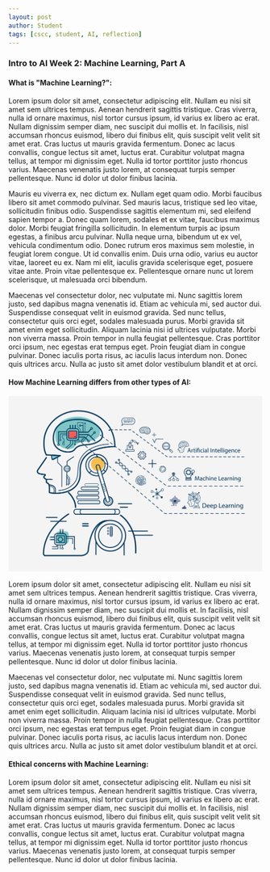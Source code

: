 ```yaml
---
layout: post
author: Student
tags: [cscc, student, AI, reflection]
---
```


### Intro to AI Week 2: Machine Learning, Part A

#### What is "Machine Learning?":

Lorem ipsum dolor sit amet, consectetur adipiscing elit. Nullam eu nisi sit amet sem ultrices tempus. Aenean hendrerit sagittis tristique. Cras viverra, nulla id ornare maximus, nisl tortor cursus ipsum, id varius ex libero ac erat. Nullam dignissim semper diam, nec suscipit dui mollis et. In facilisis, nisl accumsan rhoncus euismod, libero dui finibus elit, quis suscipit velit velit sit amet erat. Cras luctus ut mauris gravida fermentum. Donec ac lacus convallis, congue lectus sit amet, luctus erat. Curabitur volutpat magna tellus, at tempor mi dignissim eget. Nulla id tortor porttitor justo rhoncus varius. Maecenas venenatis justo lorem, at consequat turpis semper pellentesque. Nunc id dolor ut dolor finibus lacinia.

Mauris eu viverra ex, nec dictum ex. Nullam eget quam odio. Morbi faucibus libero sit amet commodo pulvinar. Sed mauris lacus, tristique sed leo vitae, sollicitudin finibus odio. Suspendisse sagittis elementum mi, sed eleifend sapien tempor a. Donec quam lorem, sodales et ex vitae, faucibus maximus dolor. Morbi feugiat fringilla sollicitudin. In elementum turpis ac ipsum egestas, a finibus arcu pulvinar. Nulla neque urna, bibendum ut ex vel, vehicula condimentum odio. Donec rutrum eros maximus sem molestie, in feugiat lorem congue. Ut id convallis enim. Duis urna odio, varius eu auctor vitae, laoreet eu ex. Nam mi elit, iaculis gravida scelerisque eget, posuere vitae ante. Proin vitae pellentesque ex. Pellentesque ornare nunc ut lorem scelerisque, ut malesuada orci bibendum.

Maecenas vel consectetur dolor, nec vulputate mi. Nunc sagittis lorem justo, sed dapibus magna venenatis id. Etiam ac vehicula mi, sed auctor dui. Suspendisse consequat velit in euismod gravida. Sed nunc tellus, consectetur quis orci eget, sodales malesuada purus. Morbi gravida sit amet enim eget sollicitudin. Aliquam lacinia nisi id ultrices vulputate. Morbi non viverra massa. Proin tempor in nulla feugiat pellentesque. Cras porttitor orci ipsum, nec egestas erat tempus eget. Proin feugiat diam in congue pulvinar. Donec iaculis porta risus, ac iaculis lacus interdum non. Donec quis ultrices arcu. Nulla ac justo sit amet dolor vestibulum blandit et at orci. 

#### How Machine Learning differs from other types of AI:

![Types of AI](AdobeStock_206164844.jpeg)

Lorem ipsum dolor sit amet, consectetur adipiscing elit. Nullam eu nisi sit amet sem ultrices tempus. Aenean hendrerit sagittis tristique. Cras viverra, nulla id ornare maximus, nisl tortor cursus ipsum, id varius ex libero ac erat. Nullam dignissim semper diam, nec suscipit dui mollis et. In facilisis, nisl accumsan rhoncus euismod, libero dui finibus elit, quis suscipit velit velit sit amet erat. Cras luctus ut mauris gravida fermentum. Donec ac lacus convallis, congue lectus sit amet, luctus erat. Curabitur volutpat magna tellus, at tempor mi dignissim eget. Nulla id tortor porttitor justo rhoncus varius. Maecenas venenatis justo lorem, at consequat turpis semper pellentesque. Nunc id dolor ut dolor finibus lacinia.

Maecenas vel consectetur dolor, nec vulputate mi. Nunc sagittis lorem justo, sed dapibus magna venenatis id. Etiam ac vehicula mi, sed auctor dui. Suspendisse consequat velit in euismod gravida. Sed nunc tellus, consectetur quis orci eget, sodales malesuada purus. Morbi gravida sit amet enim eget sollicitudin. Aliquam lacinia nisi id ultrices vulputate. Morbi non viverra massa. Proin tempor in nulla feugiat pellentesque. Cras porttitor orci ipsum, nec egestas erat tempus eget. Proin feugiat diam in congue pulvinar. Donec iaculis porta risus, ac iaculis lacus interdum non. Donec quis ultrices arcu. Nulla ac justo sit amet dolor vestibulum blandit et at orci. 

#### Ethical concerns with Machine Learning:

Lorem ipsum dolor sit amet, consectetur adipiscing elit. Nullam eu nisi sit amet sem ultrices tempus. Aenean hendrerit sagittis tristique. Cras viverra, nulla id ornare maximus, nisl tortor cursus ipsum, id varius ex libero ac erat. Nullam dignissim semper diam, nec suscipit dui mollis et. In facilisis, nisl accumsan rhoncus euismod, libero dui finibus elit, quis suscipit velit velit sit amet erat. Cras luctus ut mauris gravida fermentum. Donec ac lacus convallis, congue lectus sit amet, luctus erat. Curabitur volutpat magna tellus, at tempor mi dignissim eget. Nulla id tortor porttitor justo rhoncus varius. Maecenas venenatis justo lorem, at consequat turpis semper pellentesque. Nunc id dolor ut dolor finibus lacinia.